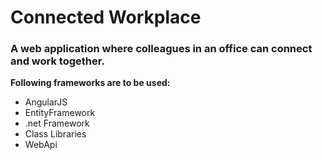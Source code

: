 # Connected Workplace
### A web application where colleagues in an office can connect and work together.

**Following frameworks are to be used:**
* AngularJS
* EntityFramework
* .net Framework
* Class Libraries
* WebApi
